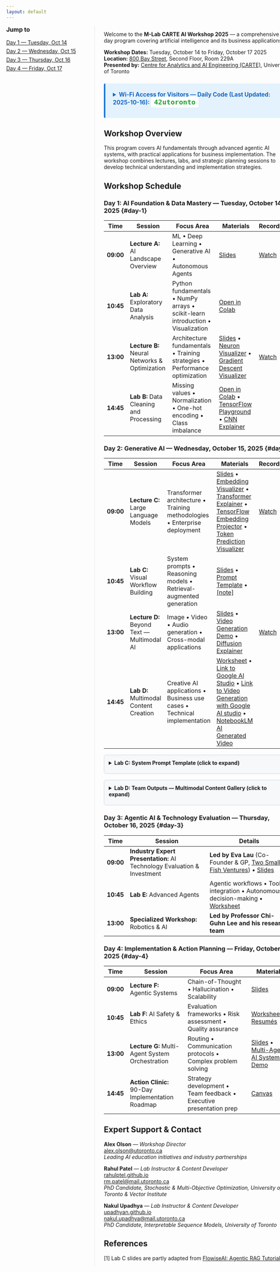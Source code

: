 ```yaml
---
layout: default
---
```


<style>
/* simple left nav for in-page anchors */
.page-wrap { display: flex; gap: 24px; }
.page-toc { min-width: 220px; border-right: 1px solid #e5e5e5; padding-right: 16px; }
.page-toc h3 { margin-top: 0; font-size: 1rem; }
.page-toc ul { list-style: none; padding-left: 0; margin: 8px 0; }
.page-toc li { margin: 6px 0; }
.page-content-body { flex: 1; }
@media (max-width: 900px) {
  .page-wrap { flex-direction: column; }
  .page-toc { border-right: none; border-bottom: 1px solid #e5e5e5; padding-bottom: 12px; }
}
</style>

<script>
function copyLabCPrompt(btn) {
  const text = document.getElementById('lab-c-prompt').textContent;
  navigator.clipboard.writeText(text).then(function() {
    const originalText = btn.textContent;
    btn.textContent = '✓ Copied!';
    btn.style.background = '#28a745';
    setTimeout(function() {
      btn.textContent = originalText;
      btn.style.background = '#0066cc';
    }, 2000);
  }).catch(function(err) {
    alert('Failed to copy text: ' + err);
  });
}
</script>

<div class="page-wrap">
  <nav class="page-toc" aria-label="Page navigation">
    <h3>Jump to</h3>
    <ul>
      <li><a href="#day-1">Day 1 — Tuesday, Oct 14</a></li>
      <li><a href="#day-2">Day 2 — Wednesday, Oct 15</a></li>
      <li><a href="#day-3">Day 3 — Thursday, Oct 16</a></li>
      <li><a href="#day-4">Day 4 — Friday, Oct 17</a></li>
    </ul>
  </nav>

  <div class="page-content-body" markdown="1">

Welcome to the **M-Lab CARTE AI Workshop 2025** — a comprehensive 4-day program covering artificial intelligence and its business applications.

**Workshop Dates:** Tuesday, October 14 to Friday, October 17 2025  
**Location:** [800 Bay Street](https://maps.app.goo.gl/aStqyNu9qWBmrM7f9), Second Floor, Room 229A  
**Presented by:** [Centre for Analytics and AI Engineering (CARTE)](https://carte.utoronto.ca), University of Toronto  

<div style="margin: 24px 0; padding: 20px; background: #e3f2fd; border-left: 4px solid #1976d2; border-radius: 4px;">
<details>
<summary style="cursor: pointer; font-weight: bold; font-size: 1.1em; color: #1565c0; margin-bottom: 12px;">
Wi-Fi Access for Visitors — Daily Code (Last Updated: 2025-10-16): <code style="background: white; padding: 4px 8px; border-radius: 3px; color:rgb(30, 160, 48); font-size: 1.2em;">42utoronto</code>
</summary>

<p><strong>Network:</strong> eduroam (via eduroam Visitor Access - eVA)</p>

<p><strong>Daily Credentials:</strong></p>
<ul style="margin: 8px 0;">
<li><strong>Phone Number:</strong> <code>+1 (833) 338-7626</code> <em style="color:#757575;">(This number remains the same every day)</em></li>
<li><strong>Daily Passcode:</strong> <code>42utoronto</code></li>
</ul>

<p><strong>How to Connect:</strong></p>
<ol style="margin: 8px 0;">
<li><strong>First time:</strong> Text (SMS) the daily passcode to the phone number listed above</li>
<li>You will receive a return SMS with your username and password (these stay the same throughout the workshop)</li>
<li>Select the <strong>"eduroam"</strong> Wi-Fi network on your device</li>
<li>Login using the credentials you received via SMS</li>
<li>You now have Wi-Fi access for the day</li>
</ol>

<p style="margin-bottom: 0;"><em>Note: Each day you need to re-authorize access by texting the new daily passcode, but you will use the same username and password credentials throughout. </em></p>
</details>
</div>

## Workshop Overview

This program covers AI fundamentals through advanced agentic AI systems, with practical applications for business implementation. The workshop combines lectures, labs, and strategic planning sessions to develop technical understanding and implementation strategies.

## Workshop Schedule

### **Day 1: AI Foundation & Data Mastery** — Tuesday, October 14, 2025 {#day-1}

| **Time** | **Session** | **Focus Area** | **Materials** | **Recording** |
|----------|-------------|----------------|---------------|---------------|
| **09:00** | **Lecture A:** AI Landscape Overview | ML • Deep Learning • Generative AI • Autonomous Agents | [Slides](https://github.com/CARTE-Toronto/mlab-carte-ai-workshop-2025/raw/main/slides/lecture_a_ai_landscape_overview.pdf) | [Watch](https://youtu.be/LoMWPXntUV4) |
| **10:45** | **Lab A:** Exploratory Data Analysis | Python fundamentals • NumPy arrays • scikit-learn introduction • Visualization | [Open in Colab](https://colab.research.google.com/github/CARTE-Toronto/mlab-carte-ai-workshop-2025/blob/main/labs/lab_a_exploratory_data_analysis.ipynb) | |
| **13:00** | **Lecture B:** Neural Networks & Optimization | Architecture fundamentals • Training strategies • Performance optimization | [Slides](https://github.com/CARTE-Toronto/mlab-carte-ai-workshop-2025/raw/main/slides/lecture_b_neural_networks_and_optimization.pdf) • [Neuron Visualizer](https://interactive-neuron-visualizer-871047044699.us-west1.run.app) • [Gradient Descent Visualizer](https://gradient-descent-visualizer-871047044699.us-west1.run.app) | [Watch](https://youtu.be/OG-U7psvVoE) |
| **14:45** | **Lab B:** Data Cleaning and Processing | Missing values • Normalization • One-hot encoding • Class imbalance | [Open in Colab](https://colab.research.google.com/github/CARTE-Toronto/mlab-carte-ai-workshop-2025/blob/main/labs/lab_b_data_cleaning_and_processing.ipynb) • [TensorFlow Playground](https://playground.tensorflow.org) • [CNN Explainer](https://poloclub.github.io/cnn-explainer/) | |

### **Day 2: Generative AI** — Wednesday, October 15, 2025 {#day-2}

| **Time** | **Session** | **Focus Area** | **Materials** | **Recording** |
|----------|-------------|----------------|---------------|---------------|
| **09:00** | **Lecture C:** Large Language Models | Transformer architecture • Training methodologies • Enterprise deployment | [Slides](https://github.com/CARTE-Toronto/mlab-carte-ai-workshop-2025/raw/main/slides/lecture_c_large_language_models.pdf) • [Embedding Visualizer](https://word-embedding-visualizer-871047044699.us-west1.run.app) • [Transformer Explainer](https://poloclub.github.io/transformer-explainer/) • [TensorFlow Embedding Projector](https://projector.tensorflow.org/) • [Token Prediction Visualizer](https://gemini-token-predictor-871047044699.us-west1.run.app/) | [Watch](https://youtu.be/BJxgCXwvLVk) |
| **10:45** | **Lab C:** Visual Workflow Building | System prompts • Reasoning models  • Retrieval-augmented generation | [Slides](https://github.com/CARTE-Toronto/mlab-carte-ai-workshop-2025/raw/main/slides/lab_c_visual_workflow_building.pdf) • [Prompt Template](#lab-c-prompt-template) • [[note]](#ref1) | |
| **13:00** | **Lecture D:** Beyond Text — Multimodal AI | Image • Video • Audio generation • Cross-modal applications | [Slides](https://github.com/CARTE-Toronto/mlab-carte-ai-workshop-2025/raw/main/slides/lecture_d_beyond_text_and_multimodal_ai.pdf) • [Video Generation Demo](https://generative-animation-explainer-871047044699.us-west1.run.app) • [Diffusion Explainer](https://poloclub.github.io/diffusion-explainer/) | [Watch](https://youtu.be/9CjBZ4bHz9A) |
| **14:45** | **Lab D:** Multimodal Content Creation | Creative AI applications • Business use cases • Technical implementation | [Worksheet](https://github.com/CARTE-Toronto/mlab-carte-ai-workshop-2025/raw/main/slides/lab_d_multimodal_content_generation.pdf) • [Link to Google AI Studio](https://aistudio.google.com/) • [Link to Video Generation with Google AI studio](https://aistudio.google.com/prompts/new_video) • [NotebookLM AI Generated Video](https://github.com/CARTE-Toronto/mlab-carte-ai-workshop-2025/raw/main/assets/Neural_Text-to-Speech.mp4) | |

<div id="lab-c-prompt-template" style="margin: 16px 0; padding: 12px; background: #f6f8fa; border: 1px solid #d0d7de; border-radius: 6px;">
<details>
<summary style="cursor: pointer; font-weight: bold; margin-bottom: 8px;">Lab C: System Prompt Template (click to expand)</summary>
<pre id="lab-c-prompt" style="background: white; padding: 12px; border-radius: 4px; overflow-x: auto;">Given the user question and history, construct a short string that can be used for searching a document store. Only generate the query, no meta comments, no explanation Example: Question: what are the events happening today? Query: today's event Example: Question: how about the address? Query: business address of the shop Question: {{ question }} Query:</pre>
<button onclick="copyLabCPrompt(this)" style="padding: 8px 16px; cursor: pointer; background: #0066cc; color: white; border: none; border-radius: 4px; font-size: 14px; font-weight: 500; margin-top: 8px;">📋 Copy to Clipboard</button>
</details>
</div>

<div id="lab-d-outputs" style="margin: 16px 0; padding: 12px; background: #f6f8fa; border: 1px solid #d0d7de; border-radius: 6px;">
<details>
<summary style="cursor: pointer; font-weight: bold; margin-bottom: 8px;">Lab D: Team Outputs — Multimodal Content Gallery (click to expand)</summary>
<div style="background: white; padding: 12px; border-radius: 4px;">

<h4 style="margin-top: 0;">Table 1</h4>
<ul>
<li><a href="https://github.com/CARTE-Toronto/mlab-carte-ai-workshop-2025/raw/main/lab-d-output/Table%201/Generated%20File%20October%2015%2C%202025%20-%203_24PM.mp4" target="_blank">Video 1</a></li>
<li><a href="https://github.com/CARTE-Toronto/mlab-carte-ai-workshop-2025/raw/main/lab-d-output/Table%201/Generated%20Image%20October%2015%2C%202025%20-%203_00PM.png" target="_blank">Image 1</a></li>
<li><a href="https://github.com/CARTE-Toronto/mlab-carte-ai-workshop-2025/raw/main/lab-d-output/Table%201/Generated%20Image%20October%2015%2C%202025%20-%203_11PM.png" target="_blank">Image 2</a></li>
</ul>

<h4>Table 2</h4>
<ul>
<li><a href="https://github.com/CARTE-Toronto/mlab-carte-ai-workshop-2025/raw/main/lab-d-output/Table%202/MovieAd.mp4" target="_blank">Video 1</a></li>
<li><a href="https://github.com/CARTE-Toronto/mlab-carte-ai-workshop-2025/raw/main/lab-d-output/Table%202/PosterAdpng.png" target="_blank">Image 1</a></li>
</ul>

<h4>Table 3</h4>
<ul>
<li><a href="https://github.com/CARTE-Toronto/mlab-carte-ai-workshop-2025/raw/main/lab-d-output/Table%203/Generated%20File%20October%2015%2C%202025%20-%2012_13PM%20(1).mp4" target="_blank">Video 1</a></li>
<li><a href="https://github.com/CARTE-Toronto/mlab-carte-ai-workshop-2025/raw/main/lab-d-output/Table%203/Image.png" target="_blank">Image 1</a></li>
<li><a href="https://github.com/CARTE-Toronto/mlab-carte-ai-workshop-2025/raw/main/lab-d-output/Table%203/Terran%20Nature%20Lamp.png" target="_blank">Image 2</a></li>
</ul>

<h4>Table 4</h4>
<ul>
<li><a href="https://github.com/CARTE-Toronto/mlab-carte-ai-workshop-2025/raw/main/lab-d-output/Table%204/20251015_1517_01k7mmjm6nfqs96sf2zcmdqwbs.mp4" target="_blank">Video 1</a></li>
<li><a href="https://github.com/CARTE-Toronto/mlab-carte-ai-workshop-2025/raw/main/lab-d-output/Table%204/20251015_1527_01k7mnc9p0fb9tpbe8gcxqqpx4.mp4" target="_blank">Video 2</a></li>
<li><a href="https://github.com/CARTE-Toronto/mlab-carte-ai-workshop-2025/raw/main/lab-d-output/Table%204/a_video_based_on_this_info_product.mp4" target="_blank">Video 3</a></li>
</ul>

<h4>Table 5</h4>
<ul>
<li><a href="https://github.com/CARTE-Toronto/mlab-carte-ai-workshop-2025/raw/main/lab-d-output/Table%205/Video.mp4" target="_blank">Video 1</a></li>
<li><a href="https://github.com/CARTE-Toronto/mlab-carte-ai-workshop-2025/raw/main/lab-d-output/Table%205/Logo.png" target="_blank">Image 1</a></li>
<li><a href="https://github.com/CARTE-Toronto/mlab-carte-ai-workshop-2025/raw/main/lab-d-output/Table%205/Poster.png" target="_blank">Image 2</a></li>
</ul>

</div>
</details>
</div>

### **Day 3: Agentic AI & Technology Evaluation** — Thursday, October 16, 2025 {#day-3}

| **Time** | **Session** | **Details** |
|----------|-------------|---------------|
| **09:00** | **Industry Expert Presentation:** AI Technology Evaluation & Investment | **Led by Eva Lau** (Co-Founder & GP, [Two Small Fish Ventures](https://twosmallfish.vc/)) • [Slides](https://github.com/CARTE-Toronto/mlab-carte-ai-workshop-2025/raw/main/slides/assessing_startup_opportunities_in_the_ai_era.pdf) |
| **10:45** | **Lab E:** Advanced Agents | Agentic workflows • Tool integration • Autonomous decision-making • [Worksheet](https://github.com/CARTE-Toronto/mlab-carte-ai-workshop-2025/raw/main/slides/lab_e_agent_workflow_exercise.pdf) |
| **13:00** | **Specialized Workshop:** Robotics & AI | **Led by Professor Chi-Guhn Lee and his research team** |

### **Day 4: Implementation & Action Planning** — Friday, October 17, 2025 {#day-4}

| **Time** | **Session** | **Focus Area** | **Materials** |
|----------|-------------|----------------| ------------- |
| **09:00** | **Lecture F:** Agentic Systems | Chain-of-Thought • Hallucination • Scalability | [Slides](https://github.com/CARTE-Toronto/mlab-carte-ai-workshop-2025/raw/main/slides/lecture_f_agentic_systems.pdf) |
| **10:45** | **Lab F:** AI Safety & Ethics | Evaluation frameworks • Risk assessment • Quality assurance | [Worksheet](https://github.com/CARTE-Toronto/mlab-carte-ai-workshop-2025/raw/main/slides/lab_f_safety_workshop.pdf) • [Resumés](https://github.com/CARTE-Toronto/mlab-carte-ai-workshop-2025/raw/main/assets/Resumes.zip) |
| **13:00** | **Lecture G:** Multi-Agent System Orchestration | Routing • Communication protocols • Complex problem solving | [Slides](https://github.com/CARTE-Toronto/mlab-carte-ai-workshop-2025/raw/main/slides/lecture_g_multi_agent_system_orchestration.pdf) • [Multi-Agent AI Systems Demo](https://multi-agent-ai-systems-871047044699.us-west1.run.app) |
| **14:45** | **Action Clinic:** 90-Day Implementation Roadmap | Strategy development • Team feedback • Executive presentation prep | [Canvas](https://github.com/CARTE-Toronto/mlab-carte-ai-workshop-2025/raw/main/slides/action_clinic_canvas.pdf)|

## Expert Support & Contact

**Alex Olson** — *Workshop Director*  
[alex.olson@utoronto.ca](mailto:alex.olson@utoronto.ca)  
*Leading AI education initiatives and industry partnerships*

**Rahul Patel** — *Lab Instructor & Content Developer*  
[rahulptel.github.io](https://rahulptel.github.io/)  
[rm.patel@mail.utoronto.ca](mailto:rm.patel@mail.utoronto.ca)  
*PhD Candidate, Stochastic & Multi-Objective Optimization, University of Toronto & Vector Institute*

**Nakul Upadhya** — *Lab Instructor & Content Developer*  
[upadhyan.github.io](https://upadhyan.github.io/index.html)  
[nakul.upadhya@mail.utoronto.ca](mailto:nakul.upadhya@mail.utoronto.ca)  
*PhD Candidate, Interpretable Sequence Models, University of Toronto*

## References

<a id="ref1"></a>[1] Lab C slides are partly adapted from [FlowiseAI: Agentic RAG Tutorial](https://docs.flowiseai.com/tutorials/agentic-rag)

  </div>
</div>